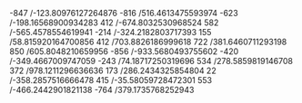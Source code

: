 -847 /-123.80976127264876 
-816 /516.4613475593974 
-623 /-198.16568900934283 
412 /-674.8032530968524 
582 /-565.4578554619941 
-214 /-324.2182803717393 
155 /58.815920164700856 
412 /703.8826186999618 
722 /381.6460711293198 
850 /605.8048210659956 
-856 /-933.5680493755602 
-420 /-349.4667009747059 
-243 /74.18717250319696 
534 /278.5859819146708 
372 /978.1211296636636 
173 /286.2434325854804 
22 /-358.2857516666478 
415 /-35.58059728472301 
553 /-466.2442901821138 
-764 /379.1735768252943 
